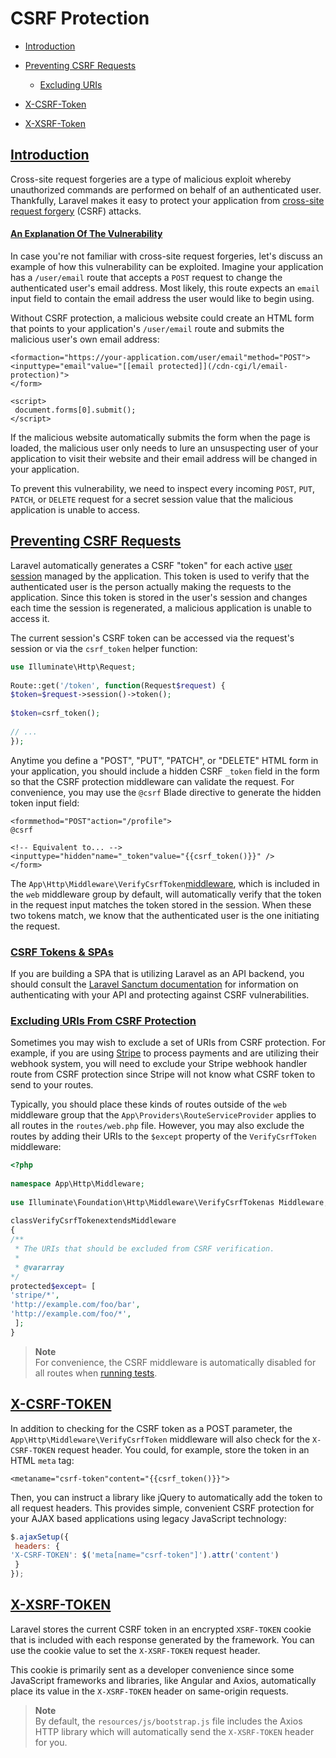 # CSRF Protection
- [Introduction](#csrf-introduction)
- [Preventing CSRF Requests](#preventing-csrf-requests)
    - [Excluding URIs](#csrf-excluding-uris)


- [X-CSRF-Token](#csrf-x-csrf-token)
- [X-XSRF-Token](#csrf-x-xsrf-token)

## [Introduction](#csrf-introduction)
Cross-site request forgeries are a type of malicious exploit whereby unauthorized commands are performed on behalf of an authenticated user. Thankfully, Laravel makes it easy to protect your application from [cross-site request forgery](https://en.wikipedia.org/wiki/Cross-site_request_forgery) (CSRF) attacks.

#### [An Explanation Of The Vulnerability](#csrf-explanation)
In case you're not familiar with cross-site request forgeries, let's discuss an example of how this vulnerability can be exploited. Imagine your application has a `/user/email` route that accepts a `POST` request to change the authenticated user's email address. Most likely, this route expects an `email` input field to contain the email address the user would like to begin using.

Without CSRF protection, a malicious website could create an HTML form that points to your application's `/user/email` route and submits the malicious user's own email address:

```blade	
<formaction="https://your-application.com/user/email"method="POST">
<inputtype="email"value="[[email protected]](/cdn-cgi/l/email-protection)">
</form>
 
<script>
 document.forms[0].submit();
</script>
```
If the malicious website automatically submits the form when the page is loaded, the malicious user only needs to lure an unsuspecting user of your application to visit their website and their email address will be changed in your application.

To prevent this vulnerability, we need to inspect every incoming `POST`, `PUT`, `PATCH`, or `DELETE` request for a secret session value that the malicious application is unable to access.

## [Preventing CSRF Requests](#preventing-csrf-requests)
Laravel automatically generates a CSRF "token" for each active [user session](/docs/master/session) managed by the application. This token is used to verify that the authenticated user is the person actually making the requests to the application. Since this token is stored in the user's session and changes each time the session is regenerated, a malicious application is unable to access it.

The current session's CSRF token can be accessed via the request's session or via the `csrf_token` helper function:

```php	
use Illuminate\Http\Request;
 
Route::get('/token', function(Request$request) {
$token=$request->session()->token();
 
$token=csrf_token();
 
// ...
});
```
Anytime you define a "POST", "PUT", "PATCH", or "DELETE" HTML form in your application, you should include a hidden CSRF `_token` field in the form so that the CSRF protection middleware can validate the request. For convenience, you may use the `@csrf` Blade directive to generate the hidden token input field:

```blade	
<formmethod="POST"action="/profile">
@csrf
 
<!-- Equivalent to... -->
<inputtype="hidden"name="_token"value="{{csrf_token()}}" />
</form>
```
The `App\Http\Middleware\VerifyCsrfToken`[middleware](/docs/master/middleware), which is included in the `web` middleware group by default, will automatically verify that the token in the request input matches the token stored in the session. When these two tokens match, we know that the authenticated user is the one initiating the request.

### [CSRF Tokens & SPAs](#csrf-tokens-and-spas)
If you are building a SPA that is utilizing Laravel as an API backend, you should consult the [Laravel Sanctum documentation](/docs/master/sanctum) for information on authenticating with your API and protecting against CSRF vulnerabilities.

### [Excluding URIs From CSRF Protection](#csrf-excluding-uris)
Sometimes you may wish to exclude a set of URIs from CSRF protection. For example, if you are using [Stripe](https://stripe.com) to process payments and are utilizing their webhook system, you will need to exclude your Stripe webhook handler route from CSRF protection since Stripe will not know what CSRF token to send to your routes.

Typically, you should place these kinds of routes outside of the `web` middleware group that the `App\Providers\RouteServiceProvider` applies to all routes in the `routes/web.php` file. However, you may also exclude the routes by adding their URIs to the `$except` property of the `VerifyCsrfToken` middleware:

```php	
<?php
 
namespace App\Http\Middleware;
 
use Illuminate\Foundation\Http\Middleware\VerifyCsrfTokenas Middleware;
 
classVerifyCsrfTokenextendsMiddleware
{
/**
 * The URIs that should be excluded from CSRF verification.
 *
 * @vararray
*/
protected$except= [
'stripe/*',
'http://example.com/foo/bar',
'http://example.com/foo/*',
 ];
}
```
> **Note**  
>  For convenience, the CSRF middleware is automatically disabled for all routes when [running tests](/docs/master/testing).

## [X-CSRF-TOKEN](#csrf-x-csrf-token)
In addition to checking for the CSRF token as a POST parameter, the `App\Http\Middleware\VerifyCsrfToken` middleware will also check for the `X-CSRF-TOKEN` request header. You could, for example, store the token in an HTML `meta` tag:

```blade	
<metaname="csrf-token"content="{{csrf_token()}}">
```
Then, you can instruct a library like jQuery to automatically add the token to all request headers. This provides simple, convenient CSRF protection for your AJAX based applications using legacy JavaScript technology:

```js	
$.ajaxSetup({
 headers: {
'X-CSRF-TOKEN': $('meta[name="csrf-token"]').attr('content')
 }
});
```
## [X-XSRF-TOKEN](#csrf-x-xsrf-token)
Laravel stores the current CSRF token in an encrypted `XSRF-TOKEN` cookie that is included with each response generated by the framework. You can use the cookie value to set the `X-XSRF-TOKEN` request header.

This cookie is primarily sent as a developer convenience since some JavaScript frameworks and libraries, like Angular and Axios, automatically place its value in the `X-XSRF-TOKEN` header on same-origin requests.

> **Note**  
>  By default, the `resources/js/bootstrap.js` file includes the Axios HTTP library which will automatically send the `X-XSRF-TOKEN` header for you.

